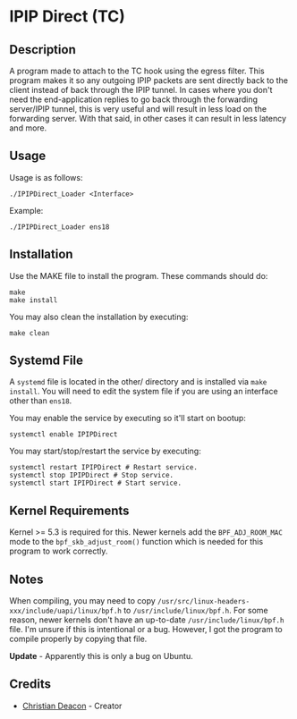 # IPIP Direct (TC)

## Description
A program made to attach to the TC hook using the egress filter. This program makes it so any outgoing IPIP packets are sent directly back to the client instead of back through the IPIP tunnel. In cases where you don't need the end-application replies to go back through the forwarding server/IPIP tunnel, this is very useful and will result in less load on the forwarding server. With that said, in other cases it can result in less latency and more.

## Usage
Usage is as follows:

```
./IPIPDirect_Loader <Interface>
```

Example:

```
./IPIPDirect_Loader ens18
```

## Installation
Use the MAKE file to install the program. These commands should do:

```
make
make install
```

You may also clean the installation by executing:

```
make clean
```

## Systemd File
A `systemd` file is located in the other/ directory and is installed via `make install`. You will need to edit the system file if you are using an interface other than `ens18`.

You may enable the service by executing so it'll start on bootup:

```
systemctl enable IPIPDirect
```

You may start/stop/restart the service by executing:

```
systemctl restart IPIPDirect # Restart service.
systemctl stop IPIPDirect # Stop service.
systemctl start IPIPDirect # Start service.
```

## Kernel Requirements
Kernel >= 5.3 is required for this. Newer kernels add the `BPF_ADJ_ROOM_MAC` mode to the `bpf_skb_adjust_room()` function which is needed for this program to work correctly.

## Notes
When compiling, you may need to copy `/usr/src/linux-headers-xxx/include/uapi/linux/bpf.h` to `/usr/include/linux/bpf.h`. For some reason, newer kernels don't have an up-to-date `/usr/include/linux/bpf.h` file. I'm unsure if this is intentional or a bug. However, I got the program to compile properly by copying that file.

**Update** - Apparently this is only a bug on Ubuntu.

## Credits
* [Christian Deacon](https://www.linkedin.com/in/christian-deacon-902042186/) - Creator